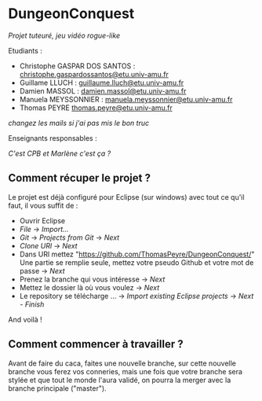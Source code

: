 # DungeonConquest

*Projet tuteuré, jeu vidéo rogue-like*

Etudiants :

- Christophe GASPAR DOS SANTOS : christophe.gaspardossantos@etu.univ-amu.fr
- Guillame LLUCH : guillaume.lluch@etu.univ-amu.fr
- Damien MASSOL : damien.massol@etu.univ-amu.fr
- Manuela MEYSSONNIER : manuela.meyssonnier@etu.univ-amu.fr
- Thomas PEYRE thomas.peyre@etu.univ-amu.fr

*changez les mails si j'ai pas mis le bon truc*

Enseignants responsables :

*C'est CPB et Marlène c'est ça ?*

## Comment récuper le projet ?

Le projet est déjà configuré pour Eclipse (sur windows) avec tout ce qu'il faut, il vous suffit de :

- Ouvrir Eclipse
- *File* -> *Import...*
- *Git* -> *Projects from Git* -> *Next*
- *Clone URl* -> *Next*
- Dans URl mettez "https://github.com/ThomasPeyre/DungeonConquest/"
  Une partie se remplie seule, mettez votre pseudo Github et votre mot de passe -> *Next*
- Prenez la branche qui vous intéresse -> *Next*
- Mettez le dossier là où vous voulez -> *Next*
- Le repository se télécharge ... -> *Import existing Eclipse projects* -> *Next* - *Finish*

And voilà !

## Comment commencer à travailler ?

Avant de faire du caca, faites une nouvelle branche, sur cette nouvelle branche vous ferez vos conneries, mais une fois que votre branche sera stylée et que tout le monde l'aura validé, on pourra la merger avec la branche principale ("master").
